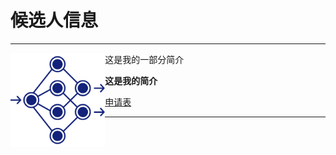 # 候选人信息
***

<img src="https://github.com/lz1159435992/information/blob/master/tester/001.png" width="30%" height="30%" align="left"/>

这是我的一部分简介



**这是我的简介**



[申请表](https://github.com/lz1159435992/information/blob/master/tester/001.doc)

***
